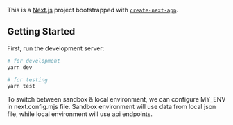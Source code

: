 This is a [Next.js](https://nextjs.org/) project bootstrapped with [`create-next-app`](https://github.com/vercel/next.js/tree/canary/packages/create-next-app).

## Getting Started

First, run the development server:

```bash
# for development
yarn dev

# for testing
yarn test
```

To switch between sandbox & local environment, we can configure MY_ENV in next.config.mjs file.
Sandbox environment will use data from local json file, while local environment will use api endpoints.

